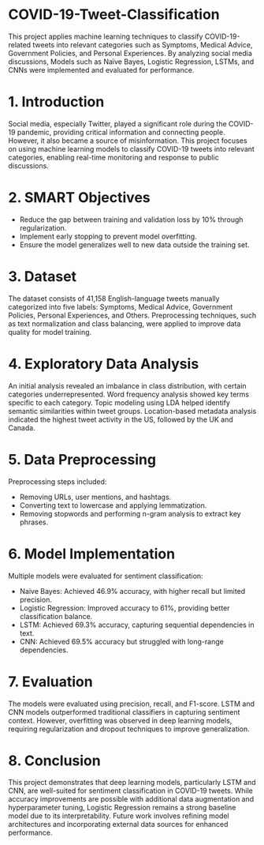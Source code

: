 # COVID-19-Tweet-Classification
This project applies machine learning techniques to classify COVID-19-related tweets into relevant categories such as Symptoms, Medical Advice, Government Policies, and Personal Experiences. By analyzing social media discussions, Models such as Naïve Bayes, Logistic Regression, LSTMs, and CNNs were implemented and evaluated for performance.

# 1. Introduction

Social media, especially Twitter, played a significant role during the COVID-19 pandemic, providing critical information and connecting people. However, it also became a source of misinformation. This project focuses on using machine learning models to classify COVID-19 tweets into relevant categories, enabling real-time monitoring and response to public discussions.

# 2. SMART Objectives

- Reduce the gap between training and validation loss by 10% through regularization.
- Implement early stopping to prevent model overfitting.
- Ensure the model generalizes well to new data outside the training set.

# 3. Dataset

The dataset consists of 41,158 English-language tweets manually categorized into five labels: Symptoms, Medical Advice, Government Policies, Personal Experiences, and Others. Preprocessing techniques, such as text normalization and class balancing, were applied to improve data quality for model training.

# 4. Exploratory Data Analysis

An initial analysis revealed an imbalance in class distribution, with certain categories underrepresented. Word frequency analysis showed key terms specific to each category. Topic modeling using LDA helped identify semantic similarities within tweet groups. Location-based metadata analysis indicated the highest tweet activity in the US, followed by the UK and Canada.

# 5. Data Preprocessing

Preprocessing steps included:

- Removing URLs, user mentions, and hashtags.
- Converting text to lowercase and applying lemmatization.
- Removing stopwords and performing n-gram analysis to extract key phrases.

# 6. Model Implementation

Multiple models were evaluated for sentiment classification:

- Naive Bayes: Achieved 46.9% accuracy, with higher recall but limited precision.
- Logistic Regression: Improved accuracy to 61%, providing better classification balance.
- LSTM: Achieved 69.3% accuracy, capturing sequential dependencies in text.
- CNN: Achieved 69.5% accuracy but struggled with long-range dependencies.

# 7. Evaluation

The models were evaluated using precision, recall, and F1-score. LSTM and CNN models outperformed traditional classifiers in capturing sentiment context. However, overfitting was observed in deep learning models, requiring regularization and dropout techniques to improve generalization.

# 8. Conclusion

This project demonstrates that deep learning models, particularly LSTM and CNN, are well-suited for sentiment classification in COVID-19 tweets. While accuracy improvements are possible with additional data augmentation and hyperparameter tuning, Logistic Regression remains a strong baseline model due to its interpretability. Future work involves refining model architectures and incorporating external data sources for enhanced performance.
